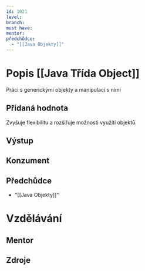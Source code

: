 ```yaml
---
id: 1021
level: 
branch: 
must have: 
mentor: 
předchůdce: 
  - "[[Java Objekty]]"
---
```



# Popis [[Java Třída Object]]
Práci s generickými objekty a manipulaci s nimi

## Přidaná hodnota
Zvyšuje flexibilitu a rozšiřuje možnosti využití objektů.

## Výstup


## Konzument


## Předchůdce

  - "[[Java Objekty]]"

# Vzdělávání


## Mentor


## Zdroje